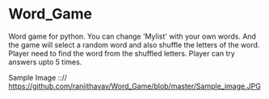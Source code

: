 # Word_Game
Word game for python.
You can change 'Mylist' with your own words. And the game will select a random word and also shuffle the letters of the word.
Player need to find the word from the shuffled letters.
Player can try answers upto 5 times.

Sample Image :://
https://github.com/ranjithavav/Word_Game/blob/master/Sample_image.JPG
